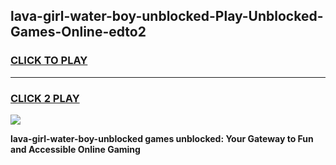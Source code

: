
## lava-girl-water-boy-unblocked-Play-Unblocked-Games-Online-edto2
<h3>
<a href="https://premium76.site?title=lava-girl-water-boy-unblocked&ref=25A">CLICK TO PLAY</a></h3>
<hr>

<h3>
<a href="https://premium76.site?title=lava-girl-water-boy-unblocked&ref=25A">CLICK 2 PLAY</a>
  
</h3>

<a href="https://premium76.site?title=lava-girl-water-boy-unblocked&ref=25A"><img src="https://clearcache.store/games.png"></a>


**lava-girl-water-boy-unblocked games unblocked: Your Gateway to Fun and Accessible Online Gaming**
